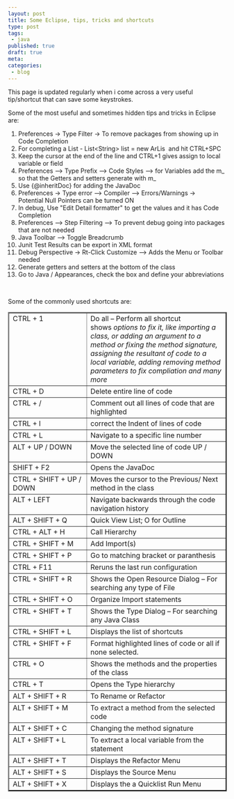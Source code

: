 ```yaml
---
layout: post
title: Some Eclipse, tips, tricks and shortcuts
type: post
tags:
 - java
published: true
draft: true
meta:
categories:
 - blog
---
```

<p>This page is updated regularly when i come across a very useful tip/shortcut that can save some keystrokes.</p>  <p>Some of the most useful and sometimes hidden tips and tricks in Eclipse are:</p>  <ol>   <li>Preferences -&gt; Type Filter -&gt; To remove packages from showing up in Code Completion </li>    <li>For completing a List - List&lt;String&gt; list = new ArLis&#160; and hit CTRL+SPC </li>    <li>Keep the cursor at the end of the line and CTRL+1 gives assign to local variable or field </li>    <li>Preferences --&gt; Type Prefix --&gt; Code Styles --&gt; for Variables add the m_ so that the Getters and setters generate with m_ </li>    <li>Use {@inheritDoc} for adding the JavaDoc </li>    <li>Preferences -&gt; Type error --&gt; Compiler --&gt; Errors/Warnings -&gt;&#160;&#160;&#160; Potential Null Pointers can be turned ON </li>    <li>In debug, Use &quot;Edit Detail formatter&quot; to get the values and it has Code Completion </li>    <li>Preferences --&gt; Step Filtering --&gt; To prevent debug going into packages that are not needed </li>    <li>Java Toolbar --&gt; Toggle Breadcrumb </li>    <li>Junit Test Results can be export in XML format </li>    <li>Debug Perspective -&gt; Rt-Click Customize --&gt; Adds the Menu or Toolbar needed </li>    <li>Generate getters and setters at the bottom of the class </li>    <li>Go to Java / Appearances, check the box and define your abbreviations </li> </ol>  <p>&#160;</p>  <p>Some of the commonly used shortcuts are:</p>  <table border="2" cellspacing="0" cellpadding="2" width="656"><tbody>     <tr>       <td valign="top" width="228">CTRL + 1</td>        <td valign="top" width="424">Do all – Perform all shortcut          <br />shows <i>options to fix it, like importing a class, or adding an argument to a method or fixing the method signature, assigning the resultant of code to a local variable, adding removing method parameters to fix compliation and many more</i></td>     </tr>      <tr>       <td valign="top" width="228">CTRL + D</td>        <td valign="top" width="424">Delete entire line of code</td>     </tr>      <tr>       <td valign="top" width="228">CTRL + /</td>        <td valign="top" width="424">Comment out all lines of code that are highlighted</td>     </tr>      <tr>       <td valign="top" width="228">CTRL + I</td>        <td valign="top" width="424">correct the Indent of lines of code</td>     </tr>      <tr>       <td valign="top" width="228">CTRL + L</td>        <td valign="top" width="424">Navigate to a specific line number</td>     </tr>      <tr>       <td valign="top" width="228">ALT + UP / DOWN</td>        <td valign="top" width="424">Move the selected line of code UP / DOWN</td>     </tr>      <tr>       <td valign="top" width="228">SHIFT + F2</td>        <td valign="top" width="424">Opens the JavaDoc</td>     </tr>      <tr>       <td valign="top" width="228">CTRL + SHIFT + UP / DOWN</td>        <td valign="top" width="424">Moves the cursor to the Previous/ Next method in the class</td>     </tr>      <tr>       <td valign="top" width="228">ALT + LEFT</td>        <td valign="top" width="424">Navigate backwards through the code navigation history</td>     </tr>      <tr>       <td valign="top" width="228">ALT + SHIFT + Q</td>        <td valign="top" width="424">Quick View List; O for Outline</td>     </tr>      <tr>       <td valign="top" width="228">CTRL + ALT + H</td>        <td valign="top" width="424">Call Hierarchy</td>     </tr>      <tr>       <td valign="top" width="228">CTRL + SHIFT + M </td>        <td valign="top" width="424">Add Import(s)</td>     </tr>      <tr>       <td valign="top" width="228">CTRL + SHIFT + P</td>        <td valign="top" width="424">Go to matching bracket or paranthesis</td>     </tr>      <tr>       <td valign="top" width="228">CTRL + F11</td>        <td valign="top" width="424">Reruns the last run configuration</td>     </tr>      <tr>       <td valign="top" width="228">CTRL + SHIFT + R</td>        <td valign="top" width="424">Shows the Open Resource Dialog – For searching any type of File</td>     </tr>      <tr>       <td valign="top" width="228">CTRL + SHIFT + O</td>        <td valign="top" width="424">Organize Import statements</td>     </tr>      <tr>       <td valign="top" width="228">CTRL + SHIFT + T</td>        <td valign="top" width="424">Shows the Type Dialog – For searching any Java Class</td>     </tr>      <tr>       <td valign="top" width="228">CTRL + SHIFT + L</td>        <td valign="top" width="424">Displays the list of shortcuts</td>     </tr>      <tr>       <td valign="top" width="228">CTRL + SHIFT + F</td>        <td valign="top" width="424">Format highlighted lines of code or all if none selected.</td>     </tr>      <tr>       <td valign="top" width="228">CTRL + O</td>        <td valign="top" width="424">Shows the methods and the properties of the class</td>     </tr>      <tr>       <td valign="top" width="228">CTRL + T</td>        <td valign="top" width="424">Opens the Type hierarchy</td>     </tr>      <tr>       <td valign="top" width="228">ALT + SHIFT + R</td>        <td valign="top" width="424">To Rename or Refactor</td>     </tr>      <tr>       <td valign="top" width="228">ALT + SHIFT + M</td>        <td valign="top" width="424">To extract a method from the selected code</td>     </tr>      <tr>       <td valign="top" width="228">ALT + SHIFT + C</td>        <td valign="top" width="424">Changing the method signature</td>     </tr>      <tr>       <td valign="top" width="228">ALT + SHIFT + L</td>        <td valign="top" width="424">To extract a local variable from the statement</td>     </tr>      <tr>       <td valign="top" width="228">ALT + SHIFT + T</td>        <td valign="top" width="424">Displays the Refactor Menu</td>     </tr>      <tr>       <td valign="top" width="228">ALT + SHIFT + S</td>        <td valign="top" width="424">Displays the Source Menu</td>     </tr>      <tr>       <td valign="top" width="228">ALT + SHIFT + X</td>        <td valign="top" width="424">Displays the a Quicklist Run Menu</td>     </tr>   </tbody></table>  <div align="center"></div>
